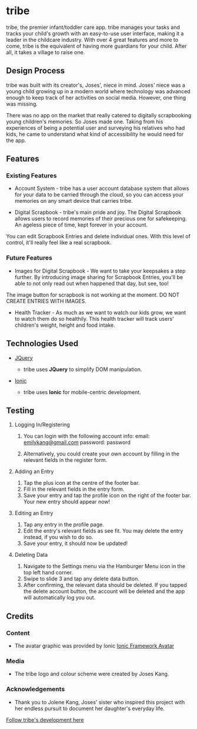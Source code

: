 # tribe


tribe, the premier infant/toddler care app. tribe manages your tasks and tracks your child's growth with an easy-to-use user interface, making it a leader in the childcare industry. With over 4 great features and more to come, tribe is the equivalent of having more guardians for your child. After all, it takes a village to raise one.
 
## Design Process
 
tribe was built with its creator's, Joses', niece in mind. Joses' niece was a young child growing up in a modern world where technology was advanced enough to keep track of her activities on social media. However, one thing was missing.

There was no app on the market that really catered to digitally scrapbooking young children's memories. So Joses made one. Taking from his experiences of being a potential user and surveying his relatives who had kids, he came to understand what kind of accessibility he would need for the app.

## Features
 
### Existing Features
- Account System - tribe has a user account database system that allows for your data to be carried through the cloud, so you can access your memories on any smart device that carries tribe.

- Digital Scrapbook - tribe's main pride and joy. The Digital Scrapbook allows users to record memories of their precious one for safekeeping. An ageless piece of time, kept forever in your account. 

You can edit Scrapbook Entries and delete individual ones. With this level of control, it'll really feel like a real scrapbook.

### Future Features
- Images for Digital Scrapbook - We want to take your keepsakes a step further. By introducing image sharing for Scrapbook Entries, you'll be able to not only read out when happened that day, but see, too! 

The image button for scrapbook is not working at the moment. DO NOT CREATE ENTRIES WITH IMAGES.

- Health Tracker - As much as we want to watch our kids grow, we want to watch them do so healthily. This health tracker will track users' children's weight, height and food intake.

## Technologies Used

- [JQuery](https://jquery.com)
    - tribe uses **JQuery** to simplify DOM manipulation.

- [Ionic](https://ionicframework.com)
    - tribe uses **Ionic** for mobile-centric development. 


## Testing

1. Logging In/Registering
    1. You can login with the following account info:
        email: emilykang@gmail.com
        password: password

    2. Alternatively, you could create your own account by filling in the relevant fields in the register form.

2. Adding an Entry
    1. Tap the plus icon at the centre of the footer bar.
    2. Fill in the relevant fields in the entry form.
    3. Save your entry and tap the profile icon on the right of the footer bar. Your new entry should appear now!

3. Editing an Entry
    1. Tap any entry in the profile page.
    2. Edit the entry's relevant fields as see fit. You may delete the entry instead, if you wish to do so.
    3. Save your entry, it should now be updated!

4. Deleting Data
    1. Navigate to the Settings menu via the Hamburger Menu icon in the top left hand corner.
    2. Swipe to slide 3 and tap any delete data button.
    3. After confirming, the relevant data should be deleted. If you tapped the delete account button, the account will be deleted and the app will automatically log you out.


## Credits

### Content
- The avatar graphic was provided by Ionic [Ionic Framework Avatar](https://ionicframework.com/docs/api/avatar)

### Media
- The tribe logo and colour scheme were created by Joses Kang.

### Acknowledgements

- Thank you to Jolene Kang, Joses' sister who inspired this project with her endless pursuit to document her daughter's everyday life.

[Follow tribe's development here](https://github.com/blocksome/tribe)